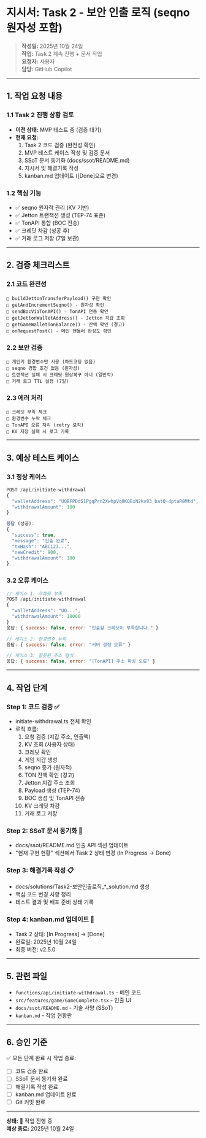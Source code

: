 # 지시서: Task 2 - 보안 인출 로직 (seqno 원자성 포함)

> **작성일:** 2025년 10월 24일  
> **작업:** Task 2 계속 진행 + 문서 작업  
> **요청자:** 사용자  
> **담당:** GitHub Copilot  

---

## 1. 작업 요청 내용

### 1.1 Task 2 진행 상황 검토
- **이전 상태:** MVP 테스트 중 (검증 대기)
- **현재 요청:** 
  1. Task 2 코드 검증 (완전성 확인)
  2. MVP 테스트 케이스 작성 및 검증 문서
  3. SSoT 문서 동기화 (docs/ssot/README.md)
  4. 지시서 및 해결기록 작성
  5. kanban.md 업데이트 ([Done]으로 변경)

### 1.2 핵심 기능
- ✅ seqno 원자적 관리 (KV 기반)
- ✅ Jetton 트랜잭션 생성 (TEP-74 표준)
- ✅ TonAPI 통합 (BOC 전송)
- ✅ 크레딧 차감 (성공 후)
- ✅ 거래 로그 저장 (7일 보관)

---

## 2. 검증 체크리스트

### 2.1 코드 완전성
```
□ buildJettonTransferPayload() 구현 확인
□ getAndIncrementSeqno() - 원자성 확인
□ sendBocViaTonAPI() - TonAPI 연동 확인
□ getJettonWalletAddress() - Jetton 지갑 조회
□ getGameWalletTonBalance() - 잔액 확인 (경고)
□ onRequestPost() - 메인 핸들러 완성도 확인
```

### 2.2 보안 검증
```
□ 개인키 환경변수만 사용 (하드코딩 없음)
□ seqno 경합 조건 없음 (원자성)
□ 트랜잭션 실패 시 크레딧 원상복구 아니 (일반적)
□ 거래 로그 TTL 설정 (7일)
```

### 2.3 에러 처리
```
□ 크레딧 부족 체크
□ 환경변수 누락 체크
□ TonAPI 오류 처리 (retry 로직)
□ KV 저장 실패 시 로그 기록
```

---

## 3. 예상 테스트 케이스

### 3.1 정상 케이스
```javascript
POST /api/initiate-withdrawal
{
  "walletAddress": "UQBFPDdSlPgqPrn2XwhpVq0KQExN2kv83_batQ-dptaR8Mtd",
  "withdrawalAmount": 100
}

응답 (성공):
{
  "success": true,
  "message": "인출 완료",
  "txHash": "ABC123...",
  "newCredit": 900,
  "withdrawalAmount": 100
}
```

### 3.2 오류 케이스
```javascript
// 케이스 1: 크레딧 부족
POST /api/initiate-withdrawal
{
  "walletAddress": "UQ...",
  "withdrawalAmount": 10000
}
응답: { success: false, error: "인출할 크레딧이 부족합니다." }

// 케이스 2: 환경변수 누락
응답: { success: false, error: "서버 설정 오류" }

// 케이스 3: 잘못된 주소 형식
응답: { success: false, error: "[TonAPI] 주소 파싱 오류" }
```

---

## 4. 작업 단계

### Step 1: 코드 검증 ✅
- initiate-withdrawal.ts 전체 확인
- 로직 흐름: 
  1. 요청 검증 (지갑 주소, 인출액)
  2. KV 조회 (사용자 상태)
  3. 크레딧 확인
  4. 게임 지갑 생성
  5. seqno 증가 (원자적)
  6. TON 잔액 확인 (경고)
  7. Jetton 지갑 주소 조회
  8. Payload 생성 (TEP-74)
  9. BOC 생성 및 TonAPI 전송
  10. KV 크레딧 차감
  11. 거래 로그 저장

### Step 2: SSoT 문서 동기화 📝
- docs/ssot/README.md 인출 API 섹션 업데이트
- "현재 구현 현황" 섹션에서 Task 2 상태 변경 (In Progress → Done)

### Step 3: 해결기록 작성 📋
- docs/solutions/Task2-보안인출로직_*_solution.md 생성
- 핵심 코드 변경 사항 정리
- 테스트 결과 및 배포 준비 상태 기록

### Step 4: kanban.md 업데이트 🎯
- Task 2 상태: [In Progress] → [Done]
- 완료일: 2025년 10월 24일
- 최종 버전: v2.5.0

---

## 5. 관련 파일

- `functions/api/initiate-withdrawal.ts` - 메인 코드
- `src/features/game/GameComplete.tsx` - 인출 UI
- `docs/ssot/README.md` - 기술 사양 (SSoT)
- `kanban.md` - 작업 현황판

---

## 6. 승인 기준

✅ 모든 단계 완료 시 작업 종료:
- [ ] 코드 검증 완료
- [ ] SSoT 문서 동기화 완료
- [ ] 해결기록 작성 완료
- [ ] kanban.md 업데이트 완료
- [ ] Git 커밋 완료

---

**상태:** 📌 작업 진행 중  
**예상 종료:** 2025년 10월 24일
